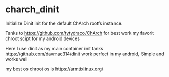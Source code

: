 # charch_dinit
Initialize Dinit init for the default ChArch rootfs instance.

Tanks to https://github.com/tytydraco/ChArch for best work my favorit chroot
scipt for my android devices

Here I use dinit as my main container init tanks https://github.com/davmac314/dinit work perfect in my android, Simple and works well

my best os chroot os is https://armtixlinux.org/
